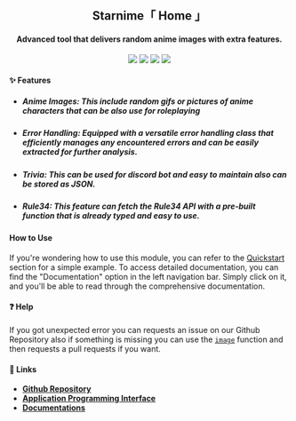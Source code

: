 <center>
    <h2>
        Starnime「 <i class="fa-solid fa-house-chimney"></i> Home 」
    </h2>
    <h4>
        Advanced tool that delivers random anime images with extra features.
    </h4>
</center>

<p align="center">
    <a href="https://codeclimate.com/github/Stawa/Starnime/maintainability"><img src="https://api.codeclimate.com/v1/badges/31c5c495e872602c3ee5/maintainability" /></a>
    <a href="https://starnime.vercel.app/"><img src="https://img.shields.io/website?down_color=critical&down_message=offline&style=flat&up_color=blue&up_message=online&url=https%3A%2F%2Fstarnime.vercel.app/api%2F"><a>
    <a href="https://www.npmjs.com/package/starnime"><img src="https://img.shields.io/npm/dm/starnime"></a>
    <a href="https://github.com/Stawa/Starnime"><img src="https://img.shields.io/website?up_message=available&up_color=green&down_message=unavailable&down_color=red&url=https%3A%2F%2Fstawa.github.io%2FStarnime%2F%23%2F&style=flat&label=documentation"></a>
</p>

<h4> <span class="emoji">✨</span> Features </h4>

<ul class="featureList">
    <li><h5><i class="fa-solid fa-chevron-right"></i> Anime Images: This include random gifs or pictures of anime characters that can be also use for roleplaying</h5></li>
    <li><h5><i class="fa-solid fa-chevron-right"></i> Error Handling: Equipped with a versatile error handling class that efficiently manages any encountered errors and can be easily extracted for further analysis.</h5></li>
    <li><h5><i class="fa-solid fa-chevron-right"></i> Trivia: This can be used for discord bot and easy to maintain also can be stored as JSON.</h5></li>
    <li><h5><i class="fa-solid fa-chevron-right"></i> Rule34: This feature can fetch the Rule34 API with a pre-built function that is already typed and easy to use.</h5></li>
</ul>

<h4> <i class="fa-solid fa-box-open"></i> How to Use </h4>

If you're wondering how to use this module, you can refer to the [<i class="fa-solid fa-chevron-right"></i> Quickstart](/Starnime/#/quickstart) section for a simple example. To access detailed documentation, you can find the "Documentation" option in the left navigation bar. Simply click on it, and you'll be able to read through the comprehensive documentation.

<h4> <span class="emoji"> ❓ </span> Help </h4>

If you got unexpected error you can requests an issue on our Github Repository also if something is missing you can use the [`image`](https://github.com/Stawa/Starnime/blob/main/lib/index.js#L228) function and then requests a pull requests if you want.

<h4> <span class="emoji">🔗</span> Links </h4>

- **[Github Repository](https://github.com/Stawa/Starnime)**
- **[Application Programming Interface](https://starnime.vercel.app/)**
- **[Documentations](https://stawa.github.io/Starnime/#/)**
